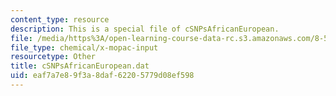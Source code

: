 ```yaml
---
content_type: resource
description: This is a special file of cSNPsAfricanEuropean.
file: /media/https%3A/open-learning-course-data-rc.s3.amazonaws.com/8-592j-statistical-physics-in-biology-spring-2011/eaf7a7e89f3a8daf62205779d08ef598_cSNPsAfricanEuropean.dat
file_type: chemical/x-mopac-input
resourcetype: Other
title: cSNPsAfricanEuropean.dat
uid: eaf7a7e8-9f3a-8daf-6220-5779d08ef598
---
```

